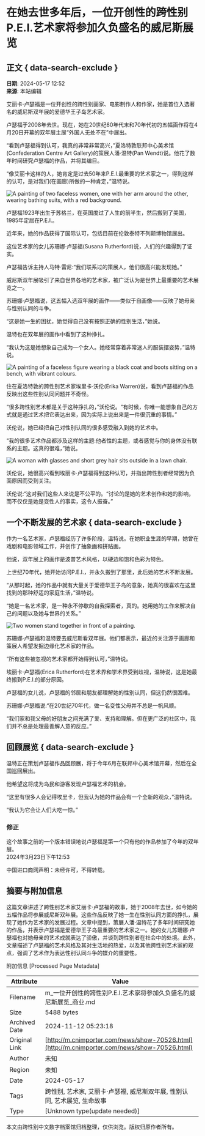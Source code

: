 # 在她去世多年后，一位开创性的跨性别P.E.I.艺术家将参加久负盛名的威尼斯展览

## 正文 { data-search-exclude }


**日期**: 2024-05-17 12:52  
**来源**: 本站编辑

艾丽卡·卢瑟福是一位开创性的跨性别画家、电影制作人和作家，她是首位入选著名的威尼斯双年展的爱德华王子岛艺术家。

卢瑟福于2008年去世。现在，她在20世纪60年代末和70年代初的五幅画作将在4月20日开幕的双年展主展“外国人无处不在”中展出。

“看到卢瑟福得到认可，我真的非常非常高兴，”夏洛特敦联邦中心美术馆(Confederation Centre Art Gallery)的策展人潘·温特(Pan Wendt)说。他花了数年时间研究卢瑟福的作品，并将其编目。

“像艾丽卡这样的人，她肯定是过去50年来P.E.I.最重要的艺术家之一，得到这样的认可，是对我们(在画廊)所做的一种肯定，”温特说。

![A painting of two faceless women, one with her arm around the other, wearing bathing suits, with a red background.](https://www.cnimporter.com/file/upload/202405/16/182616471.jpg)

卢瑟福1923年出生于苏格兰，在英国度过了人生的前半生，然后搬到了美国，1985年定居在P.E.I.。

近年来，她的作品获得了国际认可，包括目前在伦敦泰特不列颠博物馆展出。

这位艺术家的女儿苏珊娜·卢瑟福(Susana Rutherford)说，人们的兴趣得到了证实。

卢瑟福告诉主持人马特·雷尼:“我们联系过的策展人，他们很高兴能发现她。”

威尼斯双年展吸引了来自世界各地的艺术家，被广泛认为是世界上最重要的艺术展览之一。

苏珊娜·卢瑟福说，这五幅入选双年展的画作——类似于自画像——反映了她母亲与性别认同的斗争。

“这是她一生的困扰，她觉得自己没有按照正确的性别生活，”她说。

温特也在双年展的画作中看到了这种挣扎。

“我认为这是她想象自己成为一个女人。她经常穿着非常迷人的服装摆姿势，”温特说。

![A painting of a faceless figure wearing a black coat and boots sitting on a bench, with vibrant colours. ](https://www.cnimporter.com/file/upload/202405/16/182616131.jpg)

住在夏洛特敦的跨性别艺术家埃里卡·沃伦(Erika Warren)说，看到卢瑟福的作品反映出这些性别认同问题并不奇怪。

“很多跨性别艺术都是关于这种挣扎的，”沃伦说。“有时候，你唯一能想象自己的方式就是通过艺术把它表达出来，因为实际上说出来是一件很沉重的事情。”

沃伦说，她已经把自己对性别认同的很多感受融入到她的艺术中。

“我的很多艺术作品都涉及这样的主题:他者性的主题，或者感觉与你的身体没有联系的主题。这真的很难，”她说。

![A woman with glasses and short grey hair sits outside in a lawn chair. ](https://www.cnimporter.com/file/upload/202405/16/182616711.jpg)

沃伦说，她很高兴看到埃丽卡·卢瑟福得到这种认可，并指出跨性别者经常因为负面原因而受到关注。

沃伦说:“这对我们这些人来说是不公平的。“讨论的是她的艺术创作和她的影响，而不仅仅是她是变性人的事实，这令人振奋。”

## 一个不断发展的艺术家 { data-search-exclude }

作为一名艺术家，卢瑟福经历了许多阶段，温特说。在她职业生涯的早期，她曾在戏剧和电影领域工作，并创作了抽象画和拼贴画。

他说，双年展上的画作是波普艺术风格，以硬边和饱和色彩为特色。

上世纪70年代，她开始访问P.E.I.，并永久搬到了那里，此后她的艺术不断发展。

“从那时起，她的作品中就有大量关于爱德华王子岛的意象，她真的很喜欢在这里找到的那种舒适的家庭生活，”温特说。

“她是一名艺术家，是一种永不停歇的自我探索者，真的。她用她的工作来解决自己的问题以及她与世界的关系。”

![Two women stand together in front of a painting.](https://www.cnimporter.com/file/upload/202405/16/182616381.jpg)

苏珊娜·卢瑟福和温特要去威尼斯看双年展。他们都表示，最近的关注源于画廊和策展人希望发掘边缘化艺术家的作品。

“所有这些被忽视的艺术家都开始得到认可，”温特说。

埃丽卡·卢瑟福(Erica Rutherford)在艺术界和学术界受到歧视，温特说，这是她最终搬到P.E.I.的部分原因。

卢瑟福的女儿说，卢瑟福的邻居和朋友都理解她的性别认同，但这仍然很困难。

苏珊娜·卢瑟福说:“在20世纪70年代，做一名变性父母并不总是一帆风顺。

“我们家和我父母的好朋友之间充满了爱、支持和理解。但在更广泛的社区中，我们并不总是处理最善解人意的反应。”

## 回顾展览 { data-search-exclude }

温特正在策划卢瑟福作品回顾展，将于今年6月在联邦中心美术馆开幕，然后在全国巡回展出。

他希望这将成为岛民和游客发现卢瑟福艺术的机会。

“这里有很多人会记得埃里卡，但我认为她的作品会有一个全新的观众，”温特说。

“我认为它会让人们大吃一惊。”

### 修正

这个故事之前的一个版本错误地说卢瑟福是第一个只有他的作品参加了今年的双年展。  
2024年3月23日下午12:53

中国进口商网声明：未经许可，不得转载。

## 摘要与附加信息

<!-- tcd_abstract -->
这篇文章讲述了跨性别艺术家艾丽卡·卢瑟福的故事，她于2008年去世，如今她的五幅作品将参展威尼斯双年展。这些作品反映了她一生在性别认同方面的挣扎，展现了她作为艺术家的发展过程。文章中提到，策展人潘·温特花了多年时间研究她的作品，并表示卢瑟福是爱德华王子岛最重要的艺术家之一。她的女儿苏珊娜·卢瑟福也对她母亲的艺术成就表达了骄傲，并谈到跨性别者在社会中的处境。此外，文章描述了卢瑟福的艺术风格及其对生活地的热爱，以及其他跨性别艺术家的观点，强调了艺术作为表达性别认同斗争的媒介的重要性。
<!-- tcd_abstract_end -->

附加信息 [Processed Page Metadata]

| Attribute       | Value                                  |
|-----------------|----------------------------------------|
| Filename        | m_一位开创性的跨性别P.E.I.艺术家将参加久负盛名的威尼斯展览_商业.md                             |
| Size            | 5488 bytes                           |
| Archived Date   | 2024-11-12 05:23:18                             |
| Original Link   | [http://m.cnimporter.com/news/show-70526.html](http://m.cnimporter.com/news/show-70526.html)                       |
| Author          | 未知                               |
| Region          | 未知                               |
| Date            | 2024-05-17                                 |
| Tags            | 跨性别, 艺术家, 艾丽卡·卢瑟福, 威尼斯双年展, 性别认同, 艺术展览, 生命故事                                 |
| Type            | [Unknown type(update needed)]                                 |
<!-- tcd_table_end -->

本文由跨性别中文数字档案馆归档整理，仅供浏览。版权归原作者所有。
